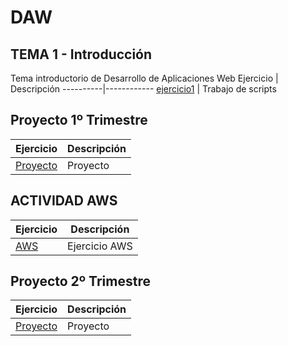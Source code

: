 # DAW

## TEMA 1 - Introducción
Tema introductorio de Desarrollo de Aplicaciones Web
Ejercicio | Descripción
----------|------------
[ejercicio1](/tema1/ejercicio1.md) | Trabajo de scripts

## Proyecto 1º Trimestre

Ejercicio | Descripción
----------|------------
[Proyecto](/Proyecto/Proyecto.md) | Proyecto 

## ACTIVIDAD AWS 

Ejercicio | Descripción
----------|------------
[AWS](/AWS/ejercicio1.md) | Ejercicio AWS 


## Proyecto 2º Trimestre

Ejercicio | Descripción
----------|------------
[Proyecto](/Proyecto/Proyecto.md) | Proyecto 
